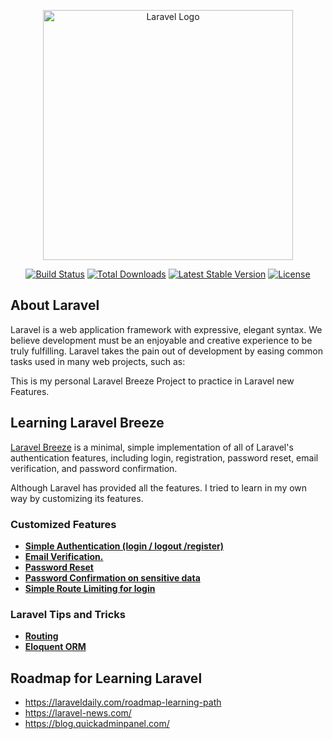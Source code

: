 <p align="center"><a href="https://laravel.com" target="_blank"><img src="https://raw.githubusercontent.com/laravel/art/master/logo-lockup/5%20SVG/2%20CMYK/1%20Full%20Color/laravel-logolockup-cmyk-red.svg" width="400" alt="Laravel Logo"></a></p>

<p align="center">
<a href="https://travis-ci.org/laravel/framework"><img src="https://travis-ci.org/laravel/framework.svg" alt="Build Status"></a>
<a href="https://packagist.org/packages/laravel/framework"><img src="https://img.shields.io/packagist/dt/laravel/framework" alt="Total Downloads"></a>
<a href="https://packagist.org/packages/laravel/framework"><img src="https://img.shields.io/packagist/v/laravel/framework" alt="Latest Stable Version"></a>
<a href="https://packagist.org/packages/laravel/framework"><img src="https://img.shields.io/packagist/l/laravel/framework" alt="License"></a>
</p>

## About Laravel

Laravel is a web application framework with expressive, elegant syntax. We believe development must be an enjoyable and creative experience to be truly fulfilling. Laravel takes the pain out of development by easing common tasks used in many web projects, such as:

This is my personal Laravel Breeze Project to practice in Laravel new Features.

## Learning Laravel Breeze

[Laravel Breeze](https://laravel.com/docs/9.x/starter-kits#breeze-and-blade) is a minimal, simple implementation of all of Laravel's authentication features, including login, registration, password reset, email verification, and password confirmation.

Although Laravel has provided all the features. I tried to learn in my own way by customizing its features.

### Customized Features

- **[Simple Authentication (login / logout /register)](https://laravel.com/docs/9.x/authentication#authenticating-users)**
- **[Email Verification.](https://laravel.com/docs/9.x/verification)**
- **[Password Reset](https://laravel.com/docs/9.x/passwords#routing)**
- **[Password Confirmation on sensitive data](https://laravel.com/docs/9.x/authentication#password-confirmation)**
- **[Simple Route Limiting for login](https://laravel.com/docs/9.x/routing#rate-limiting)**

### Laravel Tips and Tricks

- **[Routing](https://blog.quickadminpanel.com/laravel-routing-8-advanced-tips-languages-apis-groups-validation/)**
- **[Eloquent ORM](https://laravel-news.com/eloquent-tips-tricks)**

## Roadmap for Learning Laravel
- https://laraveldaily.com/roadmap-learning-path
- https://laravel-news.com/
- https://blog.quickadminpanel.com/
